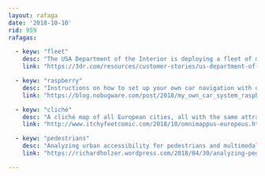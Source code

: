 ```yaml
---
layout: rafaga
date: '2018-10-10'
rid: 959
rafagas:

  - keyw: "fleet"
    desc: "The USA Department of the Interior is deploying a fleet of more than 400 drones with different sensors to gather all kinds of geospatial data"
    link: "https://3dr.com/resources/customer-stories/us-department-of-the-interior/"

  - keyw: "raspberry"
    desc: "Instructions on how to set up your own car navigation with offline maps and routing using Open Data, all in a single Raspberry Pi device "
    link: "https://blog.nobugware.com/post/2018/my_own_car_system_raspberry_pi_offline_mapping/"

  - keyw: "cliché"
    desc: "A cliché map of all European cities, all with the same attractions, streets, neighborhoods and tourist traps"
    link: "http://www.itchyfeetcomic.com/2018/10/omnimappus-europeus.html"

  - keyw: "pedestrians"
    desc: "Analyzing urban accessibility for pedestrians and multimodal transport using Open Source tools like QGIS and Open Data like OpenStreetMap"
    link: "https://richardholzer.wordpress.com/2018/04/30/analyzing-pedestrian-accessibility-using-qgis-and-openstreetmaps-data/"

---
```

